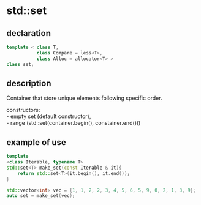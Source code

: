 # std::set

## declaration

```cpp
template < class T, 
           class Compare = less<T>, 
           class Alloc = allocator<T> >
class set;
``` 
## description

Container that store unique elements following specific order.

constructors:  
    - empty set (default constructor),  
    - range (std::set<T>(container.begin(), constainer.end()))  

## example of use

```cpp
template
<class Iterable, typename T>
std::set<T> make_set(const Iterable & it){
    return std::set<T>(it.begin(), it.end());
}

std::vector<int> vec = {1, 1, 2, 2, 3, 4, 5, 6, 5, 9, 0, 2, 1, 3, 9};
auto set = make_set(vec);
```
